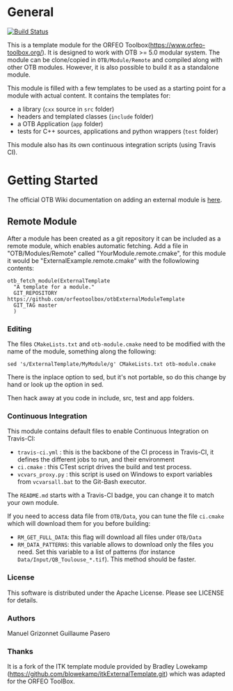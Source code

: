 # General

[![Build Status](https://travis-ci.org/gpo-geo/sandboxmodule.svg?branch=master)](https://travis-ci.org/gpo-geo/sandboxmodule)

This is a template module for the ORFEO
Toolbox(https://www.orfeo-toolbox.org/). It is designed to work with OTB >= 5.0
modular system. The module can be clone/copied in `OTB/Module/Remote` and
compiled along with other OTB modules. However, it is also possible to build it
as a standalone module.

This module is filled with a few templates to be used as a starting point for a
module with actual content. It contains the templates for:

* a library (`cxx` source in `src` folder)
* headers and templated classes (`include` folder)
* a OTB Application (`app` folder)
* tests for C++ sources, applications and python wrappers (`test` folder)

This module also has its own continuous integration scripts (using Travis CI).

# Getting Started

The official OTB Wiki documentation on adding an external module is
[here](http://wiki.orfeo-toolbox.org/index.php/How_to_write_a_remote_module).

## Remote Module

After a module has been created as a git repository it can be included
as a remote module, which enables automatic fetching. Add a file in
"OTB/Modules/Remote" called "YourModule.remote.cmake", for this module
it would be "ExternalExample.remote.cmake" with the followlowing contents:

```
otb_fetch_module(ExternalTemplate
  "A template for a module."
  GIT_REPOSITORY https://github.com/orfeotoolbox/otbExternalModuleTemplate
  GIT_TAG master
  )
```

### Editing

The files `CMakeLists.txt` and `otb-module.cmake` need to be modified with the name of the
module, something along the following:

```
sed 's/ExternalTemplate/MyModule/g' CMakeLists.txt otb-module.cmake
```

There is the inplace option to sed, but it's not portable, so do this change by
hand or look up the option in sed.

Then hack away at you code in include, src, test and app folders.

### Continuous Integration

This module contains default files to enable Continuous Integration on
Travis-CI:

* `travis-ci.yml` : this is the backbone of the CI process in Travis-CI, it
  defines the different jobs to run, and their environment
* `ci.cmake` : this CTest script drives the build and test process.
* `vcvars_proxy.py` : this script is used on Windows to export variables from
  `vcvarsall.bat` to the Git-Bash executor.

The `README.md` starts with a Travis-CI badge, you can change it to match your
own module.

If you need to access data file from `OTB/Data`, you can tune the file
`ci.cmake` which will download them for you before building:

* `RM_GET_FULL_DATA`: this flag will download all files under `OTB/Data`
* `RM_DATA_PATTERNS`: this variable allows to download only the files you need.
  Set this variable to a list of patterns (for instance
  `Data/Input/QB_Toulouse_*.tif`). This method should be faster.

### License

This software is distributed under the Apache License. Please see LICENSE for
details.

### Authors

Manuel Grizonnet
Guillaume Pasero

### Thanks

It is a fork of the ITK template module provided by Bradley Lowekamp
(https://github.com/blowekamp/itkExternalTemplate.git) which was adapted for the
ORFEO ToolBox.
